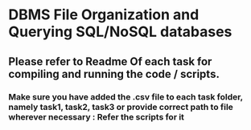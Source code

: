 # DBMS File Organization and Querying SQL/NoSQL databases

## Please refer to Readme Of each task for compiling and running the code / scripts.

### Make sure you have added the .csv file to each task folder, namely task1, task2, task3 or provide correct path to file wherever necessary : Refer the scripts for it
